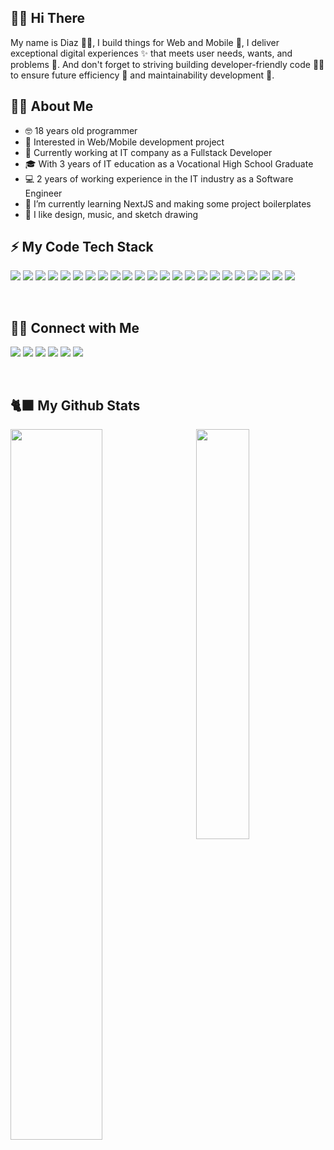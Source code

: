 ## 👋🏼 Hi There

My name is Diaz 👦🏻, I build things for Web and Mobile 📱, I deliver exceptional digital experiences ✨ that meets user needs, wants, and problems 👥. And don't forget to striving building developer-friendly code 👌🏻 to ensure future efficiency 🔮 and maintainability development 🚧.

## 👨‍💻 About Me

- 🤓 18 years old programmer
- 🧐 Interested in Web/Mobile development project
- 💼 Currently working at IT company as a Fullstack Developer
- 🎓 With 3 years of IT education as a Vocational High School Graduate
- 💻 2 years of working experience in the IT industry as a Software Engineer
- 🌱 I’m currently learning NextJS and making some project boilerplates
- 💞️ I like design, music, and sketch drawing

## ⚡ My Code Tech Stack

<p>
<img src="https://img.shields.io/badge/-JavaScript-f7df1e?style=flat-square&logo=javascript&logoColor=black" />
<img src="https://img.shields.io/badge/-TypeScript-3178c8?style=flat-square&logo=typescript&logoColor=white" />
<img src="https://img.shields.io/badge/-NextJS-white?style=flat-square&logo=next.js&logoColor=black" />
<img src="https://img.shields.io/badge/-React-60d8f9?style=flat-square&logo=react&logoColor=black" />
<img src="https://img.shields.io/badge/-Tailwind-06b2cf?style=flat-square&logo=tailwindcss&logoColor=white" />
<img src="https://img.shields.io/badge/-Bootstrap-7952b3?style=flat-square&logo=bootstrap&logoColor=white" />
<img src="https://img.shields.io/badge/-Flutter-5bc3ef?style=flat-square&logo=flutter&logoColor=white" />
<img src="https://img.shields.io/badge/-Csharp-651f77?style=flat-square&logo=csharp&logoColor=white" />
<img src="https://img.shields.io/badge/-Kotlin-7f52ff?style=flat-square&logo=kotlin&logoColor=white" />
<img src="https://img.shields.io/badge/-Android%20Studio-3ddc84?style=flat-square&logo=androidstudio&logoColor=white" />
<img src="https://img.shields.io/badge/-Python-3776ab?style=flat-square&logo=python&logoColor=white" />
<img src="https://img.shields.io/badge/-Express-black?style=flat-square&logo=express&logoColor=white" />
<img src="https://img.shields.io/badge/-NestJS-d9224C?style=flat-square&logo=nestjs&logoColor=white" />
<img src="https://img.shields.io/badge/-PostgreSQL-2f4983?style=flat-square&logo=postgresql&logoColor=white" />
<img src="https://img.shields.io/badge/-MySql-31526b?style=flat-square&logo=mysql&logoColor=white" />
<img src="https://img.shields.io/badge/-MongoDB-47a24b?style=flat-square&logo=mongodb&logoColor=white" />
<img src="https://img.shields.io/badge/-VS%20Code-24aaed?style=flat-square&logo=visualstudiocode" />
<img src="https://img.shields.io/badge/-Visual%20Studio-a175d7?style=flat-square&logo=visualstudio" />
<img src="https://img.shields.io/badge/-Figma-8b35d0?style=flat-square&logo=figma&logoColor=white" />
<img src="https://img.shields.io/badge/-Git-ec4f31?style=flat-square&logo=git&logoColor=white" />
<img src="https://img.shields.io/badge/-Github-black?style=flat-square&logo=github" />
<img src="https://img.shields.io/badge/-Gitlab-e24529?style=flat-square&logo=gitlab&logoColor=white" />
<img src="https://img.shields.io/badge/-Vercel-black?style=flat-square&logo=vercel" />
</p>

<br />

## 🤝🏼 Connect with Me

<a target="_blank" href="https://dzco.netlify.app"><img src="https://img.shields.io/badge/portfolio-black.svg?style=for-the-badge&logo=vercel&logoColor=white"/></a>
<a target="_blank" href="mailto:diazz.developer@gmail.com?subject=[GitHub]%20Hi%20Diazz!%20🔥"><img src="https://img.shields.io/badge/e‑mail-D14836.svg?style=for-the-badge&logo=GMail&logoColor=white"/></a>
<a target="_blank" href="https://www.linkedin.com/in/diaz-adriansyah"><img src="https://img.shields.io/badge/linkedin-0077B5.svg?style=for-the-badge&logo=linkedin&logoColor=white"/></a>
<a target="_blank" href="https://www.fiverr.com/diaz_adrianz"><img src="https://img.shields.io/badge/fiverr-00ac1d.svg?style=for-the-badge&logo=fiverr&logoColor=white"/></a>
<a target="_blank" href="https://instagram.com/zaid.jsx"><img src="https://img.shields.io/badge/main%20instagram-E4405F.svg?style=for-the-badge&logo=instagram&logoColor=white"/></a>
<a target="_blank" href="https://instagram.com/chocoding.in"><img src="https://img.shields.io/badge/project%20instagram-E4405F.svg?style=for-the-badge&logo=instagram&logoColor=white"/></a>

<br/>

## 🐈‍⬛ My Github Stats

<img align='left' width="54%" src="https://github-readme-stats.vercel.app/api?username=Diaz-adrianz&show_icons=true&include_all_commits=true&theme=radical" />

<img align='right' width="41%" src="https://github-readme-stats.vercel.app/api/top-langs/?username=Diaz-adrianz&layout=compact&theme=radical" />
